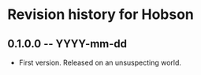 # Revision history for Hobson

## 0.1.0.0 -- YYYY-mm-dd

* First version. Released on an unsuspecting world.
